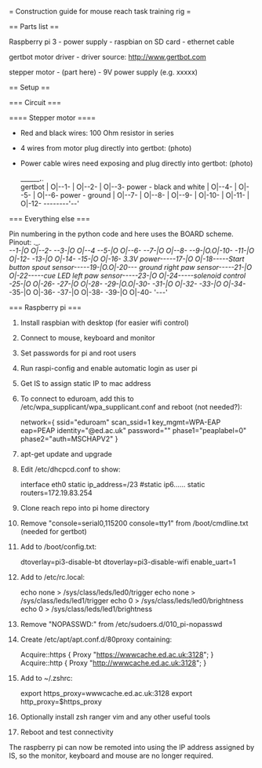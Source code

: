 = Construction guide for mouse reach task training rig =


== Parts list ==

Raspberry pi 3
    - power supply
    - raspbian on SD card
    - ethernet cable

gertbot motor driver
    - driver source: http://www.gertbot.com

stepper motor
    - (part here)
    - 9V power supply (e.g. xxxxx) 


== Setup ==

=== Circuit ===

==== Stepper motor ====

- Red and black wires: 100 Ohm resistor in series
- 4 wires from motor plug directly into gertbot:
(photo)

- Power cable wires need exposing and plug directly into gertbot:
(photo)

	________.__.              
	gertbot | O|--1- 
		| O|--2-
	    	| O|--3- power - black and white
	    	| O|--4-
	    	| O|--5-
	    	| O|--6- power - ground
	    	| O|--7-
	    	| O|--8-
	    	| O|--9-
	    	| O|-10-
	    	| O|-11-
	    	| O|-12-
	--------'--'


=== Everything else ===

Pin numbering in the python code and here uses the BOARD scheme. Pinout:
                           .___.              
                       --1-|O O|--2-
                       --3-|O O|--4
                       --5-|O O|--6-
                       --7-|O O|--8-
                      _--9-|O.O|-10-
                       -11-|O O|-12-
                       -13-|O O|-14-_
                       -15-|O O|-16-
         3.3V power-----17-|O O|-18-----Start button
       spout sensor-----19-|O.O|-20---_ ground
   right paw sensor-----21-|O O|-22-----cue LED
    left paw sensor-----23-|O O|-24-----solenoid control
                      _-25-|O O|-26-
                       -27-|O O|-28-
                       -29-|O.O|-30-_
                       -31-|O O|-32-
		       -33-|O O|-34-_
		       -35-|O O|-36-
		       -37-|O O|-38-
                       -39-|O O|-40-
                           '---'


=== Raspberry pi ===

1. Install raspbian with desktop (for easier wifi control)
1. Connect to mouse, keyboard and monitor
1. Set passwords for pi and root users
6. Run raspi-config and enable automatic login as user pi
3. Get IS to assign static IP to mac address
2. To connect to eduroam, add this to /etc/wpa_supplicant/wpa_supplicant.conf and reboot (not needed?):

    network={
	ssid="eduroam"
	scan_ssid=1
	key_mgmt=WPA-EAP
	eap=PEAP
	identity="<uun>@ed.ac.uk"
	password="<password>"
	phase1="peaplabel=0"
	phase2="auth=MSCHAPV2"
    }

2. apt-get update and upgrade
5. Edit /etc/dhcpcd.conf to show:

    interface eth0
    static ip_address=<IP address assigned by IS>/23
    #static ip6......
    static routers=172.19.83.254

3. Clone reach repo into pi home directory
4. Remove "console=serial0,115200 console=tty1" from /boot/cmdline.txt (needed for gertbot)
5. Add to /boot/config.txt:

    dtoverlay=pi3-disable-bt
    dtoverlay=pi3-disable-wifi
    enable_uart=1

5. Add to /etc/rc.local:

    echo none > /sys/class/leds/led0/trigger
    echo none > /sys/class/leds/led1/trigger
    echo 0 > /sys/class/leds/led0/brightness
    echo 0 > /sys/class/leds/led1/brightness

6. Remove "NOPASSWD:" from /etc/sudoers.d/010_pi-nopasswd
6. Create /etc/apt/apt.conf.d/80proxy containing:

    Acquire::https {
	Proxy "https://wwwcache.ed.ac.uk:3128";
    }
    Acquire::http {
	Proxy "http://wwwcache.ed.ac.uk:3128";
    }

6. Add to ~/.zshrc:

    export https_proxy=wwwcache.ed.ac.uk:3128
    export http_proxy=$https_proxy

6. Optionally install zsh ranger vim and any other useful tools
6. Reboot and test connectivity

The raspberry pi can now be remoted into using the IP address assigned by IS, so the monitor, keyboard and mouse are no longer required.
